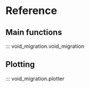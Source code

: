 # Reference

## Main functions
::: void_migration.void_migration

## Plotting
::: void_migration.plotter

